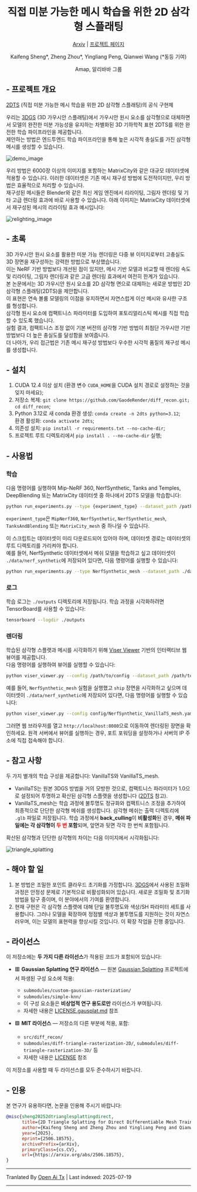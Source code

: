 <div align="center">

# 직접 미분 가능한 메시 학습을 위한 2D 삼각형 스플래팅

[Arxiv][1] | [프로젝트 페이지][4]

Kaifeng Sheng*, Zheng Zhou*, Yingliang Peng, Qianwei Wang (*동등 기여)

Amap, 알리바바 그룹

</div>

## - 프로젝트 개요

[2DTS][1] (직접 미분 가능한 메시 학습을 위한 2D 삼각형 스플래팅)의 공식 구현체

우리는 [3DGS][2] (3D 가우시안 스플래팅)에서 가우시안 원시 요소를 삼각형으로 대체하면서 모델의 완전한 미분 가능성을 유지하는 차별화된 3D 기하학적 표현 2DTS를 위한 완전한 학습 파이프라인을 제공합니다.  
제안하는 방법은 엔드투엔드 학습 파이프라인을 통해 높은 시각적 충실도를 가진 삼각형 메시를 생성할 수 있습니다.

![demo_image](https://raw.githubusercontent.com/GaodeRender/triangle-splatting/main/./assets/demo_image.png)

우리 방법은 6000장 이상의 이미지를 포함하는 MatrixCity와 같은 대규모 데이터셋에 적용할 수 있습니다. 이러한 데이터셋은 기존 메시 재구성 방법에 도전적이지만, 우리 방법은 효율적으로 처리할 수 있습니다.  
재구성된 메시들은 Blender와 같은 최신 게임 엔진에서 리라이팅, 그림자 렌더링 및 기타 고급 렌더링 효과에 바로 사용할 수 있습니다. 아래 이미지는 MatrixCity 데이터셋에서 재구성된 메시의 리라이팅 효과 예시입니다:

![relighting_image](https://raw.githubusercontent.com/GaodeRender/triangle-splatting/main/./assets/relighting_image.png)

## - 초록

3D 가우시안 원시 요소를 활용한 미분 가능 렌더링은 다중 뷰 이미지로부터 고충실도 3D 장면을 재구성하는 강력한 방법으로 부상했습니다.  
이는 NeRF 기반 방법보다 개선된 점이 있지만, 메시 기반 모델과 비교할 때 렌더링 속도 및 리라이팅, 그림자 렌더링과 같은 고급 렌더링 효과에서 여전히 한계가 있습니다.  
본 논문에서는 3D 가우시안 원시 요소를 2D 삼각형 면으로 대체하는 새로운 방법인 2D 삼각형 스플래팅(2DTS)을 제안합니다.  
이 표현은 연속 볼륨 모델링의 이점을 유지하면서 자연스럽게 이산 메시와 유사한 구조를 형성합니다.  
삼각형 원시 요소에 컴팩트니스 파라미터를 도입하여 포토리얼리스틱 메시를 직접 학습할 수 있도록 했습니다.  
실험 결과, 컴팩트니스 조정 없이 기본 버전의 삼각형 기반 방법이 최첨단 가우시안 기반 방법보다 더 높은 충실도를 달성함을 보여줍니다.  
더 나아가, 우리 접근법은 기존 메시 재구성 방법보다 우수한 시각적 품질의 재구성 메시를 생성합니다.

## - 설치

1. CUDA 12.4 이상 설치 (환경 변수 `CUDA_HOME`을 CUDA 설치 경로로 설정하는 것을 잊지 마세요);  
2. 저장소 복제: `git clone https://github.com/GaodeRender/diff_recon.git; cd diff_recon`;  
3. Python 3.12로 새 conda 환경 생성: `conda create -n 2dts python=3.12`;  
   환경 활성화: `conda activate 2dts`;  
4. 의존성 설치: `pip install -r requirements.txt --no-cache-dir`;  
5. 프로젝트 루트 디렉토리에서 `pip install . --no-cache-dir` 실행;

## - 사용법
### 학습
다음 명령어를 실행하여 Mip-NeRF 360, NerfSynthetic, Tanks and Temples, DeepBlending 또는 MatrixCity 데이터셋 중 하나에서 2DTS 모델을 학습합니다:

```bash
python run_experiments.py --type {experiment_type} --dataset_path /path/to/dataset --num_workers 0
```
`experiment_type`은 `MipNerf360`, `NerfSynthetic`, `NerfSynthetic_mesh`, `TanksAndBlending` 또는 `MatrixCity_mesh` 중 하나일 수 있습니다.

이 스크립트는 데이터셋이 미리 다운로드되어 있어야 하며, 데이터셋 경로는 데이터셋의 루트 디렉토리를 가리켜야 합니다.  
예를 들어, NerfSynthetic 데이터셋에서 메쉬 모델을 학습하고 싶고 데이터셋이 `./data/nerf_synthetic`에 저장되어 있다면, 다음 명령어를 실행할 수 있습니다:
```bash
python run_experiments.py --type NerfSynthetic_mesh --dataset_path ./data/nerf_synthetic --num_workers 0
```
### 로그  
학습 로그는 `./outputs` 디렉토리에 저장됩니다. 학습 과정을 시각화하려면 TensorBoard를 사용할 수 있습니다:

```bash
tensorboard --logdir ./outputs
```
### 렌더링  
학습된 삼각형 스플랫과 메시를 시각화하기 위해 [Viser Viewer][3] 기반의 인터랙티브 웹 뷰어를 제공합니다.  
다음 명령어를 실행하여 뷰어를 실행할 수 있습니다:

```bash
python viser_viewer.py --config /path/to/config --dataset_path /path/to/dataset --scene {scene_name}
```
예를 들어, `NerfSynthetic_mesh` 실험을 실행했고 `ship` 장면을 시각화하고 싶으며 데이터셋이 `./data/nerf_synthetic`에 저장되어 있다면, 다음 명령어를 실행할 수 있습니다:
```bash
python viser_viewer.py --config config/NerfSynthetic_VanillaTS_mesh.yaml --dataset_path ./data/nerf_synthetic --scene ship
```
그러면 웹 브라우저를 열고 `http://localhost:8080`으로 이동하여 렌더링된 장면을 확인하세요. 원격 서버에서 뷰어를 실행하는 경우, 포트 포워딩을 설정하거나 서버의 IP 주소에 직접 접속해야 합니다.

## - 참고 사항
두 가지 별개의 학습 구성을 제공합니다: VanillaTS와 VanillaTS_mesh.
- VanillaTS는 원본 3DGS 방법을 거의 모방한 것으로, 컴팩트니스 파라미터가 1.0으로 설정되어 투명하고 확산된 삼각형 스플랫을 생성합니다 ([2DTS][1] 참고).
- VanillaTS_mesh는 학습 과정에 불투명도 정규화와 컴팩트니스 조정을 추가하여 최종적으로 단단한 삼각형 메쉬를 생성합니다. 삼각형 메쉬는 출력 디렉토리에 `.glb` 파일로 저장됩니다. 학습 과정에서 **back_culling**이 **비활성화**된 경우, **메쉬 파일에는 각 삼각형이 <span style="color:red">두 번</span> 포함**되며, 앞면과 뒷면 각각 한 번씩 포함됩니다.

확산된 삼각형과 단단한 삼각형의 차이는 다음 이미지에서 시각화됩니다:

![triangle_splatting](https://raw.githubusercontent.com/GaodeRender/triangle-splatting/main/./assets/triangle_splatting.png) 

## - 해야 할 일

1. 본 방법은 조밀한 포인트 클라우드 초기화를 가정합니다. [3DGS][2]에서 사용된 조밀화 과정은 안정성 문제로 기본적으로 비활성화되어 있습니다. 새로운 조밀화 및 초기화 방법을 탐구 중이며, 이 분야에서의 기여를 환영합니다.
2. 현재 구현은 각 삼각형 스플랫에 대해 단일 불투명도와 색상/SH 파라미터 세트를 사용합니다. 그러나 모델을 확장하여 정점별 색상과 불투명도를 지원하는 것이 자연스러우며, 이는 모델의 표현력을 향상시킬 것입니다. 이 확장 작업을 진행 중입니다.

## - 라이선스

이 저장소에는 **두 가지 다른 라이선스**가 적용된 코드가 포함되어 있습니다:

- 🟥 **Gaussian Splatting 연구 라이선스** — 원본 [Gaussian Splatting][2] 프로젝트에서 파생된 구성 요소에 적용:
  - `submodules/custom-gaussian-rasterization/`
  - `submodules/simple-knn/`
  - 이 구성 요소들은 **비상업적 연구 용도로만** 라이선스가 부여됩니다.
  - 자세한 내용은 [LICENSE.gausplat.md](https://raw.githubusercontent.com/GaodeRender/triangle-splatting/main/./LICENSE.gausplat.md) 참조

- 🟩 **MIT 라이선스** — 저장소의 다른 부분에 적용, 포함:
  - `src/diff_recon/`
  - `submodules/diff-triangle-rasterization-2D/`, `submodules/diff-triangle-rasterization-3D/` 등
  - 자세한 내용은 [LICENSE](./LICENSE) 참조

이 저장소를 사용할 때 두 라이선스를 모두 준수하시기 바랍니다.

## - 인용

본 연구가 유용하다면, 논문을 인용해 주시기 바랍니다:

```bibtex
@misc{sheng20252dtrianglesplattingdirect,
      title={2D Triangle Splatting for Direct Differentiable Mesh Training}, 
      author={Kaifeng Sheng and Zheng Zhou and Yingliang Peng and Qianwei Wang},
      year={2025},
      eprint={2506.18575},
      archivePrefix={arXiv},
      primaryClass={cs.CV},
      url={https://arxiv.org/abs/2506.18575}, 
}
```
<!-- Reference -->
[1]: https://arxiv.org/abs/2506.18575
[2]: https://repo-sam.inria.fr/fungraph/3d-gaussian-splatting/
[3]: https://github.com/nerfstudio-project/viser
[4]: https://gaoderender.github.io/triangle-splatting/


---

Tranlated By [Open Ai Tx](https://github.com/OpenAiTx/OpenAiTx) | Last indexed: 2025-07-19

---